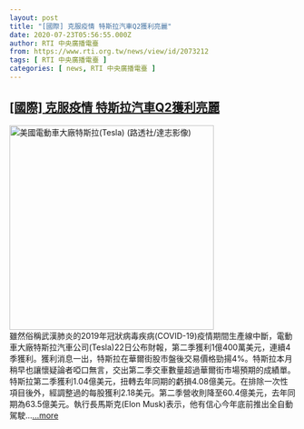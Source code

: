 ```yaml
---
layout: post
title: "[國際] 克服疫情 特斯拉汽車Q2獲利亮麗"
date: 2020-07-23T05:56:55.000Z
author: RTI 中央廣播電臺
from: https://www.rti.org.tw/news/view/id/2073212
tags: [ RTI 中央廣播電臺 ]
categories: [ news, RTI 中央廣播電臺 ]
---
```

<!--1595483815000-->
[[國際] 克服疫情 特斯拉汽車Q2獲利亮麗](https://www.rti.org.tw/news/view/id/2073212)
------

<div>
<img src="https://static.rti.org.tw/assets/thumbnails/2018/07/11/153127083564451.jpg" width="360" alt="美國電動車大廠特斯拉(Tesla) (路透社/達志影像)" title="美國電動車大廠特斯拉(Tesla) (路透社/達志影像)"><br>雖然俗稱武漢肺炎的2019年冠狀病毒疾病(COVID-19)疫情期間生產線中斷，電動車大廠特斯拉汽車公司(Tesla)22日公布財報，第二季獲利1億400萬美元，連續4季獲利。獲利消息一出，特斯拉在華爾街股市盤後交易價格勁揚4%。特斯拉本月稍早也讓懷疑論者啞口無言，交出第二季交車數量超過華爾街市場預期的成績單。特斯拉第二季獲利1.04億美元，扭轉去年同期的虧損4.08億美元。在排除一次性項目後外，經調整過的每股獲利2.18美元。第二季營收則降至60.4億美元，去年同期為63.5億美元。執行長馬斯克(Elon Musk)表示，他有信心今年底前推出全自動駕駛...<a target="_blank" href="https://www.rti.org.tw/news/view/id/2073212">...more</a>
</div>
